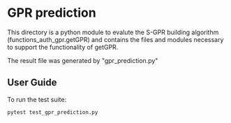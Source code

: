 # GPR prediction

This directory is a python module to evalute the S-GPR building algorithm (functions_auth_gpr.getGPR) and contains the files and modules necessary to support the functionality of getGPR. 

The result file was generated by "gpr_prediction.py"

## User Guide

To run the test suite: 

```
pytest test_gpr_prediction.py
```
